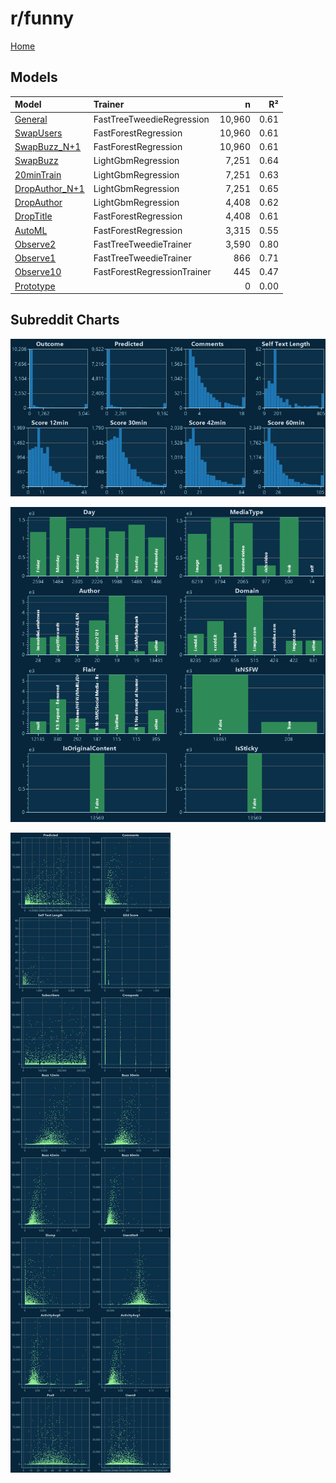 # r/funny

[Home](../index.md)

## Models

|Model|Trainer|n|R²|
|:---|:---|---:|---:|
|[General](models/guess_funny_General.md)|FastTreeTweedieRegression|10,960|0.61|
|[SwapUsers](models/guess_funny_SwapUsers.md)|FastForestRegression|10,960|0.61|
|[SwapBuzz_N+1](models/guess_funny_SwapBuzz_N+1.md)|FastForestRegression|10,960|0.61|
|[SwapBuzz](models/guess_funny_SwapBuzz.md)|LightGbmRegression|7,251|0.64|
|[20minTrain](models/guess_funny_20minTrain.md)|LightGbmRegression|7,251|0.63|
|[DropAuthor_N+1](models/guess_funny_DropAuthor_N+1.md)|LightGbmRegression|7,251|0.65|
|[DropAuthor](models/guess_funny_DropAuthor.md)|LightGbmRegression|4,408|0.62|
|[DropTitle](models/guess_funny_DropTitle.md)|FastForestRegression|4,408|0.61|
|[AutoML](models/guess_funny_AutoML.md)|FastForestRegression|3,315|0.55|
|[Observe2](models/guess_funny_Observe2.md)|FastTreeTweedieTrainer|3,590|0.80|
|[Observe1](models/guess_funny_Observe1.md)|FastTreeTweedieTrainer|866|0.71|
|[Observe10](models/guess_funny_Observe10.md)|FastForestRegressionTrainer|445|0.47|
|[Prototype](models/guess_funny_Prototype.md)||0|0.00|

## Subreddit Charts

![r/funny Distributions](../images/guess_funny_Distributions.png "r/funny Distributions")

![r/funny Categorical](../images/guess_funny_Catagorical.png "r/funny Categorical")

![r/funny Correlation](../images/guess_funny_Correlations.png "r/funny Correlation")

